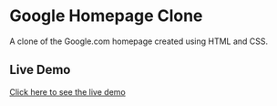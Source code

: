 # Google Homepage Clone

A clone of the Google.com homepage created using HTML and CSS.

## Live Demo

[Click here to see the live demo](https://googleclone-by-kb.netlify.app/)
